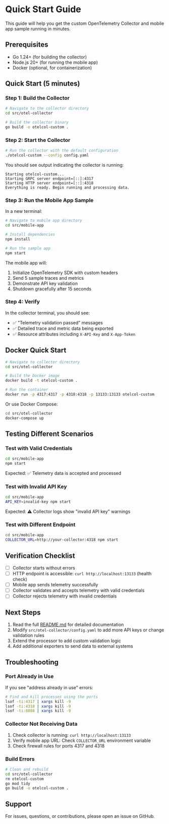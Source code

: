 # Quick Start Guide

This guide will help you get the custom OpenTelemetry Collector and mobile app sample running in minutes.

## Prerequisites

- Go 1.24+ (for building the collector)
- Node.js 20+ (for running the mobile app)
- Docker (optional, for containerization)

## Quick Start (5 minutes)

### Step 1: Build the Collector

```bash
# Navigate to the collector directory
cd src/otel-collector

# Build the collector binary
go build -o otelcol-custom .
```

### Step 2: Start the Collector

```bash
# Run the collector with the default configuration
./otelcol-custom --config config.yaml
```

You should see output indicating the collector is running:
```
Starting otelcol-custom...
Starting GRPC server endpoint=[::]:4317
Starting HTTP server endpoint=[::]:4318
Everything is ready. Begin running and processing data.
```

### Step 3: Run the Mobile App Sample

In a new terminal:

```bash
# Navigate to mobile app directory
cd src/mobile-app

# Install dependencies
npm install

# Run the sample app
npm start
```

The mobile app will:
1. Initialize OpenTelemetry SDK with custom headers
2. Send 5 sample traces and metrics
3. Demonstrate API key validation
4. Shutdown gracefully after 15 seconds

### Step 4: Verify

In the collector terminal, you should see:
- ✅ "Telemetry validation passed" messages
- ✅ Detailed trace and metric data being exported
- ✅ Resource attributes including `X-API-Key` and `X-App-Token`

## Docker Quick Start

```bash
# Navigate to collector directory
cd src/otel-collector

# Build the Docker image
docker build -t otelcol-custom .

# Run the container
docker run -p 4317:4317 -p 4318:4318 -p 13133:13133 otelcol-custom
```

Or use Docker Compose:

```bash
cd src/otel-collector
docker-compose up
```

## Testing Different Scenarios

### Test with Valid Credentials

```bash
cd src/mobile-app
npm start
```

Expected: ✅ Telemetry data is accepted and processed

### Test with Invalid API Key

```bash
cd src/mobile-app
API_KEY=invalid-key npm start
```

Expected: ⚠️ Collector logs show "invalid API key" warnings

### Test with Different Endpoint

```bash
cd src/mobile-app
COLLECTOR_URL=http://your-collector:4318 npm start
```

## Verification Checklist

- [ ] Collector starts without errors
- [ ] HTTP endpoint is accessible: `curl http://localhost:13133` (health check)
- [ ] Mobile app sends telemetry successfully
- [ ] Collector validates and accepts telemetry with valid credentials
- [ ] Collector rejects telemetry with invalid credentials

## Next Steps

1. Read the full [README.md](README.md) for detailed documentation
2. Modify `src/otel-collector/config.yaml` to add more API keys or change validation rules
3. Extend the processor to add custom validation logic
4. Add additional exporters to send data to external systems

## Troubleshooting

### Port Already in Use

If you see "address already in use" errors:

```bash
# Find and kill processes using the ports
lsof -ti:4317 | xargs kill -9
lsof -ti:4318 | xargs kill -9
lsof -ti:8888 | xargs kill -9
```

### Collector Not Receiving Data

1. Check collector is running: `curl http://localhost:13133`
2. Verify mobile app URL: Check `COLLECTOR_URL` environment variable
3. Check firewall rules for ports 4317 and 4318

### Build Errors

```bash
# Clean and rebuild
cd src/otel-collector
rm otelcol-custom
go mod tidy
go build -o otelcol-custom .
```

## Support

For issues, questions, or contributions, please open an issue on GitHub.
